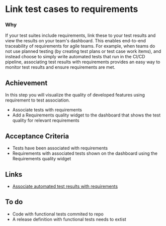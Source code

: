 # Link test cases to requirements #

### Why ###
If your test suites include requirements, link these to your test results and view the results on your team's dashboard. This enables end-to-end traceability of requirements for agile teams. For example, when teams do not use planned testing (by creating test plans or test case work items), and instead choose to simply write automated tests that run in the CI/CD pipeline, associating test results with requirements provides an easy way to monitor test results and ensure requirements are met.

## Achievement ##
In this step you will visualize the quality of developed features using requirement to test association.

* Associate tests with  requirements
* Add a Requirements quality widget to the dashboard that shows the test quality for relevant requirements

## Acceptance Criteria ##
* Tests have been associated with requirements
* Requirements with associated tests shown on the dashboard using the Requirements quality widget

## Links ##
* [Associate automated test results with requirements](https://docs.microsoft.com/en-us/vsts/build-release/test/associate-automated-results-with-requirements)

## To do ##
* Code with functional tests commited to repo
* A release definition with functional tests needs to extist
